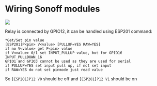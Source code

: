 # Wiring Sonoff modules
![](https://raw.githubusercontent.com/wiki/luc-github/ESP3D/images/Sonoff/Sonoff.png)

Relay is connected by GPIO12, it can be handled using ESP201 command:
```
*Get/Set pin value
[ESP201]P<pin> V<value> [PULLUP=YES RAW=YES]
if no V<value> get P<pin> value
if V<value> 0/1 set INPUT_PULLUP value, but for GPIO16 INPUT_PULLDOWN_16
GPIO1 and GPIO3 cannot be used as they are used for serial
if PULLUP=YES set input pull up, if not set input
if RAW=YES do not set pinmode just read value
```
So `[ESP201]P12 V0` should be off and `[ESP201]P12 V1` should be on
